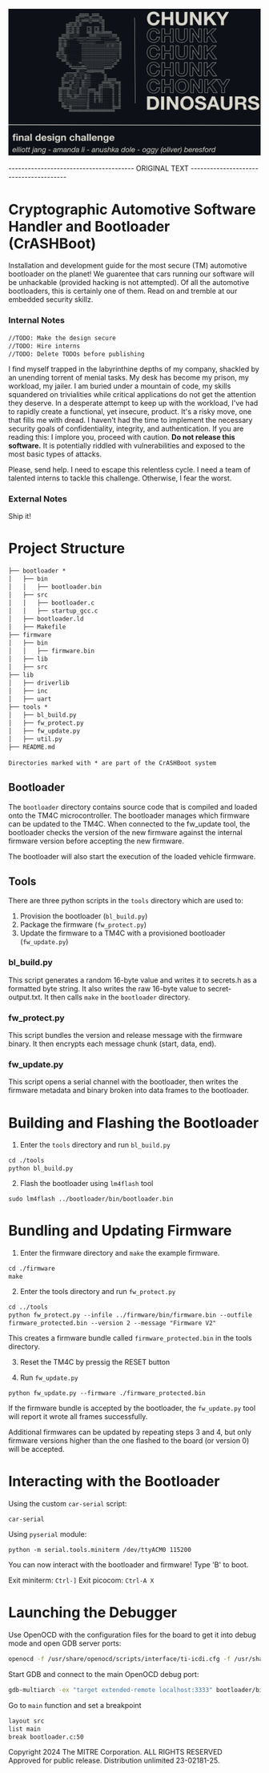 ![5xCD cover page](https://github.com/thecashmoney/chunkychunkchunkchunkchonkydinosaurs/blob/main/5xcdREADME.png?raw=true)


--------------------------------------- ORIGINAL TEXT ---------------------------------------
# Cryptographic Automotive Software Handler and Bootloader (CrASHBoot)

Installation and development guide for the most secure (TM) automotive bootloader on the planet! We guarentee that cars running our software will be unhackable (provided hacking is not attempted). Of all the automotive bootloaders, this is certainly one of them. Read on and tremble at our embedded security skillz.

### Internal Notes

```
//TODO: Make the design secure
//TODO: Hire interns
//TODO: Delete TODOs before publishing
```

I find myself trapped in the labyrinthine depths of my company, shackled by an unending torrent of menial tasks. My desk has become my prison, my workload, my jailer. I am buried under a mountain of code, my skills squandered on trivialities while critical applications do not get the attention they deserve. In a desperate attempt to keep up with the workload, I've had to rapidly create a functional, yet insecure, product. It's a risky move, one that fills me with dread. I haven't had the time to implement the necessary security goals of confidentiality, integrity, and authentication. If you are reading this: I implore you, proceed with caution. **Do not release this software.** It is potentially riddled with vulnerabilities and exposed to the most basic types of attacks. 

Please, send help. I need to escape this relentless cycle. I need a team of talented interns to tackle this challenge. Otherwise, I fear the worst.

### External Notes

Ship it!

# Project Structure
```
├── bootloader *
│   ├── bin
│   │   ├── bootloader.bin
│   ├── src
│   │   ├── bootloader.c
│   │   ├── startup_gcc.c
│   ├── bootloader.ld
│   ├── Makefile
├── firmware
│   ├── bin
│   │   ├── firmware.bin
│   ├── lib
│   ├── src
├── lib
│   ├── driverlib
│   ├── inc
│   ├── uart
├── tools *
│   ├── bl_build.py
│   ├── fw_protect.py
│   ├── fw_update.py
│   ├── util.py
├── README.md

Directories marked with * are part of the CrASHBoot system
```

## Bootloader

The `bootloader` directory contains source code that is compiled and loaded onto the TM4C microcontroller. The bootloader manages which firmware can be updated to the TM4C. When connected to the fw_update tool, the bootloader checks the version of the new firmware against the internal firmware version before accepting the new firmware.

The bootloader will also start the execution of the loaded vehicle firmware.

## Tools

There are three python scripts in the `tools` directory which are used to:

1. Provision the bootloader (`bl_build.py`)
2. Package the firmware (`fw_protect.py`)
3. Update the firmware to a TM4C with a provisioned bootloader (`fw_update.py`)

### bl_build.py

This script generates a random 16-byte value and writes it to secrets.h as a formatted byte string.
It also writes the raw 16-byte value to secret-output.txt.
It then calls `make` in the `bootloader` directory.

### fw_protect.py

This script bundles the version and release message with the firmware binary.
It then encrypts each message chunk (start, data, end).

### fw_update.py

This script opens a serial channel with the bootloader, then writes the firmware metadata and binary broken into data frames to the bootloader.

# Building and Flashing the Bootloader

1. Enter the `tools` directory and run `bl_build.py`

```
cd ./tools
python bl_build.py
```

2. Flash the bootloader using `lm4flash` tool
   
```
sudo lm4flash ../bootloader/bin/bootloader.bin
```

# Bundling and Updating Firmware

1. Enter the firmware directory and `make` the example firmware.

```
cd ./firmware
make
```

2. Enter the tools directory and run `fw_protect.py`

```
cd ../tools
python fw_protect.py --infile ../firmware/bin/firmware.bin --outfile firmware_protected.bin --version 2 --message "Firmware V2"
```

This creates a firmware bundle called `firmware_protected.bin` in the tools directory.

3. Reset the TM4C by pressig the RESET button

4. Run `fw_update.py`

```
python fw_update.py --firmware ./firmware_protected.bin
```

If the firmware bundle is accepted by the bootloader, the `fw_update.py` tool will report it wrote all frames successfully.

Additional firmwares can be updated by repeating steps 3 and 4, but only firmware versions higher than the one flashed to the board (or version 0) will be accepted.

# Interacting with the Bootloader

Using the custom `car-serial` script:
```
car-serial
```

Using `pyserial` module:

```
python -m serial.tools.miniterm /dev/ttyACM0 115200
```

You can now interact with the bootloader and firmware! Type 'B' to boot.

Exit miniterm: `Ctrl-]`
Exit picocom: `Ctrl-A X`

# Launching the Debugger
Use OpenOCD with the configuration files for the board to get it into debug mode and open GDB server ports:
```bash
openocd -f /usr/share/openocd/scripts/interface/ti-icdi.cfg -f /usr/share/openocd/scripts/board/ti_ek-tm4c123gxl.cfg
```

Start GDB and connect to the main OpenOCD debug port:
```bash
gdb-multiarch -ex "target extended-remote localhost:3333" bootloader/bin/bootloader.axf
```

Go to `main` function and set a breakpoint
```
layout src
list main
break bootloader.c:50
```

Copyright 2024 The MITRE Corporation. ALL RIGHTS RESERVED <br>
Approved for public release. Distribution unlimited 23-02181-25.